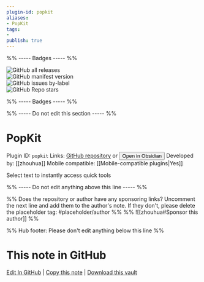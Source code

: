 ```yaml
---
plugin-id: popkit
aliases:
- PopKit
tags: 
- 
publish: true
---
```


%% ----- Badges ----- %%

![GitHub all releases](https://img.shields.io/github/downloads/zhouhua/obsidian-popkit/total?color=573E7A&logo=github&style=for-the-badge)   
![GitHub manifest version](https://img.shields.io/github/manifest-json/v/zhouhua/obsidian-popkit?color=573E7A&logo=github&style=for-the-badge)   
![GitHub issues by-label](https://img.shields.io/github/issues/zhouhua/obsidian-popkit/help%20wanted?color=573E7A&logo=github&style=for-the-badge)   
![GitHub Repo stars](https://img.shields.io/github/stars/zhouhua/obsidian-popkit?color=573E7A&logo=github&style=for-the-badge)

%% ----- Badges ----- %%

%% ----- Do not edit this section ----- %%

# PopKit

Plugin ID: `popkit`
Links: [GitHub repository](https://github.com/zhouhua/obsidian-popkit) or [<button id=HH>Open in Obsidian</button>](obsidian://show-plugin?id=popkit)
Developed by: [[zhouhua]]
Mobile compatible: [[Mobile-compatible plugins|Yes]]

Select text to instantly access quick tools

%% ----- Do not edit anything above this line ----- %% 

%% Does the repository or author have any sponsoring links? Uncomment the next line and add them to the author's note. If they don't, please delete the placeholder tag: #placeholder/author %%
%% ![[zhouhua#Sponsor this author]] %%

%% Hub footer: Please don't edit anything below this line %%

# This note in GitHub

<span class="git-footer">[Edit In GitHub](https://github.dev/obsidian-community/obsidian-hub/blob/main/02%20-%20Community%20Expansions/02.05%20All%20Community%20Expansions/Plugins/popkit.md "git-hub-edit-note") | [Copy this note](https://raw.githubusercontent.com/obsidian-community/obsidian-hub/main/02%20-%20Community%20Expansions/02.05%20All%20Community%20Expansions/Plugins/popkit.md "git-hub-copy-note") | [Download this vault](https://github.com/obsidian-community/obsidian-hub/archive/refs/heads/main.zip "git-hub-download-vault") </span>
